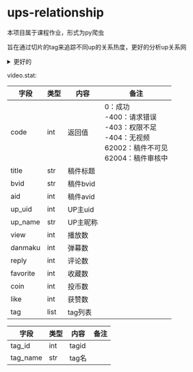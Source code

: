 # ups-relationship
本项目属于课程作业，形式为py爬虫

旨在通过切片的tag来追踪不同up的关系热度，更好的分析up关系网
<details><summary>更好的</summary>磕cp : )</details>

video.stat:

| 字段    | 类型  | 内容   | 备注    |
|---------|-----|------|----------------------------------------------|
| code    | int | 返回值  | 0：成功<br />-400：请求错误<br />-403：权限不足<br />-404：无视频<br />62002：稿件不可见<br />62004：稿件审核中 |
| title   | str | 稿件标题     |                                                    |
| bvid    | str | 稿件bvid     |                                                    |
| aid     | int | 稿件avid     |                                                    |
| up_uid  | int | UP主uid      |       |
| up_name | str | UP主昵称     |       |
| view    | int | 播放数       |       |
| danmaku | int | 弹幕数       |       |
| reply   | int | 评论数       |       |
| favorite | int | 收藏数      |       |
| coin    | int | 投币数       |       |
| like    | int | 获赞数       |       |
| tag     | list | tag列表     |       |

| 字段    | 类型  | 内容   | 备注    |
|---------|-----|------|-------------------------------------|
| tag_id     | int | tagid     |       |
| tag_name   | str | tag名     |       |